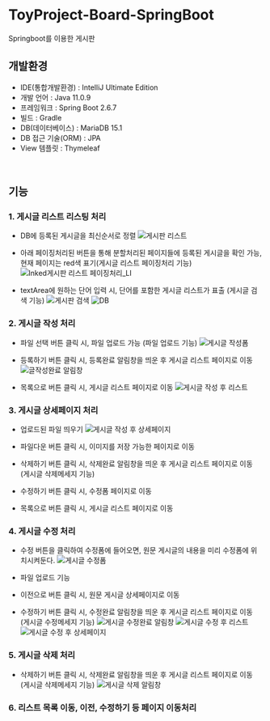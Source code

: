 # ToyProject-Board-SpringBoot
Springboot를 이용한  게시판

## 개발환경
- IDE(통합개발환경) : IntelliJ Ultimate Edition
- 개발 언어 : Java 11.0.9
- 프레임워크 : Spring Boot 2.6.7
- 빌드 : Gradle
- DB(데이터베이스) : MariaDB 15.1
- DB 접근 기술(ORM) : JPA
- View 템플릿 : Thymeleaf

&nbsp;
&nbsp;

## 기능
### 1. 게시글 리스트 리스팅 처리
- DB에 등록된 게시글을 최신순서로 정렬
![게시판 리스트](https://user-images.githubusercontent.com/86394597/169237504-57af05e5-8603-4550-ab41-e33b2bd20362.JPG)
<p></p>

- 아래 페이징처리된 버튼을 통해 분할처리된 페이지들에 등록된 게시글을 확인 가능, 현재 페이지는 red색 표기(게시글 리스트 페이징처리 기능)
![Inked게시판 리스트 페이징처리_LI](https://user-images.githubusercontent.com/86394597/169237522-54ef174c-5f16-4b65-9528-5b645837f48c.jpg)

- textArea에 원하는 단어 입력 시, 단어를 포함한 게시글 리스트가 표출 (게시글 검색 기능)
![게시판 검색](https://user-images.githubusercontent.com/86394597/169237548-aaa4c655-605b-45ad-92b7-ead4343297df.JPG)
![DB](https://user-images.githubusercontent.com/86394597/169237530-f95889a8-bc49-42e7-8c6d-b88bee6036da.JPG)


### 2. 게시글 작성 처리
- 파일 선택 버튼 클릭 시, 파일 업로드 가능 (파일 업로드 기능)
![게시글 작성폼](https://user-images.githubusercontent.com/86394597/169237079-c9c293d3-efea-4971-af11-b641d71d17fe.JPG)


- 등록하기 버튼 클릭 시, 등록완료 알림창을 띄운 후 게시글 리스트 페이지로 이동
![글작성완료 알림창](https://user-images.githubusercontent.com/86394597/169237815-8b59ea16-f391-46df-a14e-790aae26294d.JPG)


- 목록으로 버튼 클릭 시, 게시글 리스트 페이지로 이동
![게시글 작성 후 리스트](https://user-images.githubusercontent.com/86394597/169237718-02364ec2-edda-4bfc-901a-d5a358f89325.JPG)



### 3. 게시글 상세페이지 처리
- 업로드된 파일 띄우기
![게시글 작성 후 상세페이지](https://user-images.githubusercontent.com/86394597/169237906-1d703923-c8b8-4c45-a7e2-1d1f4fe600f5.JPG)


- 파일다운 버튼 클릭 시, 이미지를 저장 가능한 페이지로 이동
- 삭제하기 버튼 클릭 시, 삭제완료 알림창을 띄운 후 게시글 리스트 페이지로 이동 (게시글 삭제메세지 기능)
- 수정하기 버튼 클릭 시, 수정폼 페이지로 이동
- 목록으로 버튼 클릭 시, 게시글 리스트 페이지로 이동


### 4. 게시글 수정 처리
- 수정 버튼을 클릭하여 수정폼에 들어오면, 원문 게시글의 내용을 미리 수정폼에 위치시켜둔다.
![게시글 수정폼](https://user-images.githubusercontent.com/86394597/169238047-374aff70-df84-4ea4-bc2f-5ed595f495fa.JPG)


- 파일 업로드 기능

- 이전으로 버튼 클릭 시, 원문 게시글 상세페이지로 이동

- 수정하기 버튼 클릭 시, 수정완료 알림창을 띄운 후 게시글 리스트 페이지로 이동 (게시글 수정메세지 기능)
![게시글 수정완료 알림창](https://user-images.githubusercontent.com/86394597/169238151-e4d55345-dd73-4633-87ec-c61ba5e5be3a.JPG)
![게시글 수정 후 리스트](https://user-images.githubusercontent.com/86394597/169238184-b2f69735-fa63-4181-a4e9-11b8aee30c5c.JPG)
![게시글 수정 후 상세페이지](https://user-images.githubusercontent.com/86394597/169238114-fcd14000-2fb3-43e5-bcb1-d14b95a8c829.JPG)



### 5. 게시글 삭제 처리
- 삭제하기 버튼 클릭 시, 삭제완료 알림창을 띄운 후 게시글 리스트 페이지로 이동 (게시글 삭제메세지 기능)
![게시글 삭제 알림창](https://user-images.githubusercontent.com/86394597/169237951-6743dd38-73a0-4a54-9c1e-cf7badbca1f4.JPG)


### 6. 리스트 목록 이동, 이전, 수정하기 등 페이지 이동처리

